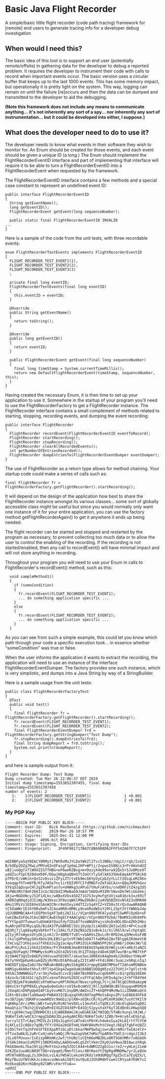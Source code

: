 # Basic Java Flight Recorder
A simple/basic little flight recorder (code path tracing) framework for [remote] end users to generate tracing info for a developer debug investigation

## When would I need this?
The basic idea of this tool is to support an end user (potentially remote/offsite) in gathering data for the developer to debug a reported problem.  It requires the developer to instrument their code with calls to record when important events occur.  The basic version uses a circular buffer that keeps up to the last 1000 events.  This has some memory impact, but operationally it is pretty light on the system.  This way, logging can remain on until the failure [re]occurs and then the data can be dumped and transmitted to the developer to aid the debugging.

__(Note this framework does not include any means to communicate anything... it's not inherently any sort of a spy... nor inherently any sort of instrumentation... but it could be developed into either, I suppose.)__

## What does the developer need to do to use it?
The developer needs to know what events in their software they wish to monitor for.  An Enum should be created for those events, and each event should be given a unique ID (a long.)  The Enum should implement the FlightRecorderEventID interface and part of implementing that interface will require it to be able to turn a FlightRecorderEventID into a FlightRecorderEvent when requested by the framework.

The FlightRecorderEventID interface contains a few methods and a special case constant to represent an undefined event ID:
```
public interface FlightRecorderEventID
{
  String getEventName();
  long getEventID();
  FlightRecorderEvent getEvent(long sequenceNumber);
  
  public static final FlightRecorderEventID INVALID
...
}
```

Here is a sample of the code from the unit tests, with three recordable events:
```
enum FlightRecorderTestEvents implements FlightRecorderEventID
{
  FLIGHT_RECORDER_TEST_EVENT1(1),
  FLIGHT_RECORDER_TEST_EVENT2(2),
  FLIGHT_RECORDER_TEST_EVENT3(3)
  ;
  
  private final long eventID;
  FlightRecorderTestEvents(final long eventID)
  {
    this.eventID = eventID;
  }

  @Override
  public String getEventName()
  {
    return toString();
  }

  @Override
  public long getEventID()
  {
    return eventID;
  }
  
  public FlightRecorderEvent getEvent(final long sequenceNumber)
  {
    final long timeStamp = System.currentTimeMillis();
    return new DefaultFlightRecorderEvent(timeStamp, sequenceNumber, this);
  }
}
```

Having created the necessary Enum, it is then time to set up your application to use it.  Somewhere in the startup of your program you'll need to use the FlightRecorderFactory to get a FlightRecorder instance.  The FlightRecorder interface contains a small complement of methods related to starting, stopping, recording events, and dumping the event recording:
```
public interface FlightRecorder
{
  FlightRecorder recordEvent(FlightRecorderEventID eventToRecord);
  FlightRecorder startRecording();
  FlightRecorder stopRecording();
  FlightRecorder clearAllRecordedEvents();
  int getNumberOfEntriesRecorded();
  FlightRecorder dumpEntriesTo(FlightRecorderEventDumper eventDumper);
}
```
The use of FlightRecorder as a return type allows for method chaining.  Your startup code could make a series of calls such as:
```
final FlightRecorder fr = FlightRecorderFactory.getFlightRecorder().startRecording();
```
It will depend on the design of the application how best to share the FlightRecorder instance amongst its various classes... some sort of globally accessible class might be useful but since you would normally only want one instance of it for your entire application, you can use the factory method getFlightRecorderAgain() to get it anywhere it ends up being needed.

The flight recorder can be started and stopped and restarted by the program as necessary, to prevent collecting too much data or to allow the user to control the enabling of the recording.  If the recording is not started/enabled, then any call to recordEvent() will have minimal impact and will not store anything in recording.

Throughout your program you will need to use your Enum in calls to FlightRecorder's recordEvent() method, such as this:
```
  void sampleMethod1()
  {
    if (someCondition)
    {
      fr.recordEvent(FLIGHT_RECORDER_TEST_EVENT1);
      ... do something application specific ...
    }
    else
    {
      fr.recordEvent(FLIGHT_RECORDER_TEST_EVENT2);
      ... do something application specific ...
    }
  }
```
As you can see from such a simple example, this could let you know which path through your code a specific execution took... in essence whether "someCondition" was true or false.

When the user informs the application it wants to extract the recording, the application will need to use an instance of the interface FlightRecorderEventDumper.  The factory provides one such instance, which is very simplistic, and dumps into a Java String by way of a StringBuilder.

Here is a sample usage from the unit tests:
```
public class FlightRecorderFactoryTest
{
  @Test
  public void test()
  {
    final FlightRecorder fr = FlightRecorderFactory.getFlightRecorder().startRecording();
    fr.recordEvent(FLIGHT_RECORDER_TEST_EVENT1);
    fr.recordEvent(FLIGHT_RECORDER_TEST_EVENT2);
    final FlightRecorderEventDumper frd = FlightRecorderFactory.getStringDumper("Test Dump");
    fr.stopRecording().dumpEntriesTo(frd);
    final String dumpReport = frd.toString();
    System.out.println(dumpReport);
  }
}
```

and here is sample output from it:
```
Flight Recorder Dump: Test Dump
Dump created: Tue Mar 26 22:06:37 EDT 2019
Initial dump timestamp=1553652397455, final dump timestamp=1553652397456
number of events: 2
   1:    1(FLIGHT_RECORDER_TEST_EVENT1)               1 +0.001
   2:    2(FLIGHT_RECORDER_TEST_EVENT2)               2 +0.001
```

### My PGP Key
```
-----BEGIN PGP PUBLIC KEY BLOCK-----
Comment: User-ID:	Nick MacDonald (https://github.com/nickmacdon)
Comment: Created:	2019-Mar-26 10:57 PM
Comment: Expires:	2025-Dec-31 12:00 PM
Comment: Type:	4096-bit RSA
Comment: Usage:	Signing, Encryption, Certifying User-IDs
Comment: Fingerprint:	3F49F981717BA7C8B6008D62FFF542A67F7C51FF


mQINBFya5qYBEACY0RMytiTWtRxMvJYLDatWkZl2TvcSJN0b//Uqit/rqS/IvGI1
B/bOEp2DZg7RwLzPMYuQ3nOFaigF1p6mLIKP+WPtj/2npws558Njs3rPr4HxhdUZ
uBIjveQgfxTlW9XZIGTfHBG+eP6weRZBvg+m+DozyX4e99arw92Qx5+5Jo8Mze9T
yddZscFSpC920dxH50F/DGwjHOgXaQBnU7tZoGtYlyS4lkKG35HoEAq4AfP5BjkQ
pTPDrE/xWKih+QvS2v0svziZFyiZTrtvEb9mcG6YpVyCpbZyYLLCtIQiqLeM2XKn
1ooqqpfhTnm0fB/KfyJA5e7nc1irEQIVRfCIfdMBGfvZmTaGCAzn+QQqJKMVhGxv
XYEq5IqQsqvCHl2gIRvHPlasfu+UHWkg3zAPuG7tHuFzAYbs/cndDRFztZ4zgZd5
KsPWU3RSf8mFZ6KIJcGc5D2DdZJMeBaG9JmAdr56DQvM3IMr5NvnDkfWtiGGdekj
1Kjw+NGOXNcyJSIF1dLkc/w8BxXVbs4SOZ71G7S3vyHvFgtUVjxa816ck3xz891f
xXDRZqN9qdjdJIiWp/W3Hsoc3F8osqWXlM9wZOkBn2joAVQ5BZhSvNlAI3xOMA98
AHu1tMiVz1UI6XeS5AsW2CNrc9eUIeyiHdTI2zSq4YCZ+VZS8x3trQiduwARAQAB
tC5OaWNrIE1hY0RvbmFsZCAoaHR0cHM6Ly9naXRodWIuY29tL25pY2ttYWNkb24p
iQJUBBMBCAA+FiEEP0n5gXF7p8i2AI1i//VCpn98Uf8FAlya5qYCGwMFCQy6b+oF
CwkIBwIGFQoJCAsCBBYCAwECHgECF4AACgkQ//VCpn98Uf92bA/7BmMX5zHh0XPk
eTYYSpaOYTumwztuQVmKAYQaiFdyfIDzATfosWNUOYwjviHsDxDOLXDn4ZKh2Hbz
9uARrp0TO7RyLqGb/BidA37PyGBR0El5Uij6yUpJiiAUdDcZH3jw10Sr4P+CsuzB
QQ3Rj7jlqA9ayKpVbF6nTfsj18kLTLFZAZNSoZQJvBvkJz/XilK6l9/wlchptqOC
pZ1yjR7xWgosUYyOkjLnKJ/Xr4BREffzDl+vbAHVsZQvLcRr8PDJmLq5MevGsFdB
LlkzlgUPmhgySHsXbUs1HLEBSlgztnYPJWbIoDA7ltwDMaSZAxTBlgq6IRdmeVtB
CTmCsqZ73Fmiuva7fXhEdJuZg1ac4pufXMJZUikSNBN5PP26CyhN6rjdkWv3W/lQ
AKuPYLLRvLIihkX2Z45Ke/FY3hk8H63moBX58E6UIhpA63bYWGjssK+aRbJtaNZS
qpg26VFwgH/7PMWMyckoMto2Gt4Zb5tdi3h1ZTXdgsV4DxK3QR7wuYBra/M87thP
Xz1W46T3gVZx6AEPy34VvuadtD28ST/akuo3wsJDREkVA4qDm4bJ2kO0orthWy4P
Dk7yYHVQpRuHbiwkQZGjRrMUcDtAPduaEyZ2ItaRF+FFdi98Kr3uaLzxhRqLnIqJ
H4DXDT1dpwZa0z70vYNRuKnB00zgNsS5Ag0EXJrmpgEQAN7MP6efTIAhsmMSNBkm
HAM1gu4kHOothhuf/RTlVp41kg42wgeUuWi68BBlUOQgH5zx227UXtJ+7gVlst+N
04SAi3OWNWGGzf/xr3mjFwGw3CcvcDjGBX7Bz08DVwzcqUbkMFsc61rgVQq16EAk
tAzocb/SBJd1C/qZLDYcxkneTdVaYG2EOCvsFYFqCAQxjHFDu4gJejJrhfY04YH4
IQZYB2pkF9sWeNXCsRfmKhw+yHPlRXNuX7Nvecrp9UgL7C+jJA79CqECRX0aAzpW
SBXvCXrfgPPBkELyhpwQu0eGvKcroVI6x8cmKVIjRllJpDWd8cB5lbspgsmM5M20
jJ5UqACnD9PgUpH34Flby5vvM67LSnpDM/AWZniZT+khQPPdMcMw3iiZDNNKuQtX
S26t+B1sQm71a86wwQrPmB4X3ICBiqxqXVRz6H7egPMoSs8opvZP/1xE0bE4hFk8
evJB72g4/JQKHFxcwwmREVc9mGb2/plKN+sEQkcCR/XiyMlmVR3dACfusXtYKIl9
FqKWkpl8r/zMHciWErtwVyRzRvNtYeVOXLv13mvh4lsTqOEzJCsNc6lqbGe5qD81
KmaQtaJ/TNih2jEVqDaM+8IVGZCO438PrD4SQj51pyuYaXf6yTJEdBn0iXHwpSQO
Tvtigb94ctwgJZRHHDCOiidjABEBAAGJAjwEGAEIACYWIQQ/SfmBcXunyLYAjWL/
9UKmf3xR/wUCXJrmpgIbDAUJDLpv6gAKCRD/9UKmf3xR/1Z0D/9+Hry6lxEVptgL
lurrylCITrCApi7MZVLZc1XQs1LgXvCLW7o4cnP0rKchdwkoSya2kLAIrtY7CVtW
OjAFLo1Ic0Qkz7gOB/fFY/OXGa2mSDTnHLVkWY8HsMchtCVegt/8Eg7fgbFeU8Z2
hjDblTeYfqzhFVeSFTEEXppRTzbLyDlcbkarMmPQw5qjzw+uNzrmMsrTwIAz4lV+
VfTzo3wNk3L2uRrCxHjxHvtaNQjJMrkw2apVbK7mMa7YpAR9x7Udl1rcdqoJI3b3
jSLx8fPUxoxrIxEzzpNRkHKz2wf/thUNzlzCEh06eMBZHLo8RT5OAYMRr7x0GbOh
jFS8k194anIuMZPFj5BEM34OyLAADUnw6LgSZVlVkmrZXyOJaV0waJBIAwczhRqk
FKG6Omn6LfbaJ9tipjMnFtXozx9g5ZOCC844+kdWMJZ2gb31vr/eZ/+yHLmjZieW
GtKZEeJuxAKLN89FTQQ+sVpqmS/RmnfCCex/4BtReoYY29pRgdMNDMw/yr2LeQVm
vM7ATm8ObygL2sJOkOoLviLAiFW5AlLekzmV2KUzlm9dURQgfXpZ5cCa7EyQZX/L
R6yTBuzUfWtUKkJczdexcuUWvaAi5QfC4uYQu8JZUhOMdHTcwmlCRYyaA7K9KfvI
Mzdkoq82KnrKGBnp92lWM/vFmrYFxA==
=pOUZ
-----END PGP PUBLIC KEY BLOCK-----
```
